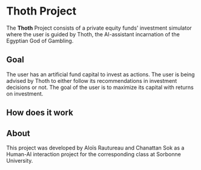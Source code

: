 # Thoth Project

The **Thoth** Project consists of a private equity funds' investment simulator where the user is guided by Thoth, the AI-assistant incarnation of the Egyptian God of Gambling.

## Goal

The user has an artificial fund capital to invest as actions. The user is being advised by Thoth to either follow its recommendations in investment decisions or not.
The goal of the user is to maximize its capital with returns on investment.

## How does it work

## About

This project was developed by Aloïs Rautureau and Chanattan Sok as a Human-AI interaction project for the corresponding class at Sorbonne University.
